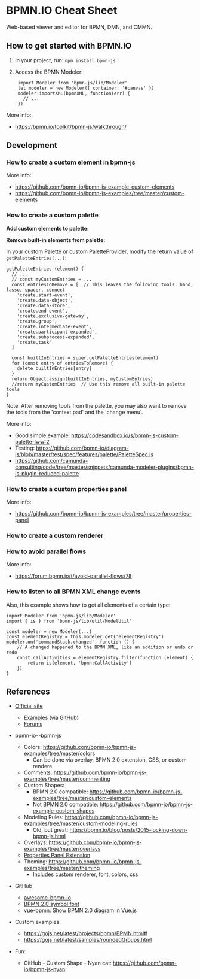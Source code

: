 # BPMN.IO Cheat Sheet
Web-based viewer and editor for BPMN, DMN, and CMMN.



## How to get started with BPMN.IO

1. In your project, run: `npm install bpmn-js`
2. Access the BPMN Modeler:

        import Modeler from 'bpmn-js/lib/Modeler'
        let modeler = new Modeler({ container: '#canvas' })
        modeler.importXML(bpmnXML, function(err) {
          // ...
        })

More info:
- https://bpmn.io/toolkit/bpmn-js/walkthrough/



## Development

### How to create a custom element in bpmn-js


More info:
- https://github.com/bpmn-io/bpmn-js-example-custom-elements
- https://github.com/bpmn-io/bpmn-js-examples/tree/master/custom-elements

### How to create a custom palette

**Add custom elements to palette:**


**Remove built-in elements from palette:**

In your custom Palette or custom PaletteProvider, modify the return value of `getPaletteEntries(...)`:

    getPaletteEntries (element) {
      // ...
      // const myCustomEntries = ...
      const entriesToRemove = [  // This leaves the following tools: hand, lasso, spacer, connect
        'create.start-event',
        'create.data-object',
        'create.data-store',
        'create.end-event',
        'create.exclusive-gateway',
        'create.group',
        'create.intermediate-event',
        'create.participant-expanded',
        'create.subprocess-expanded',
        'create.task'
      ]

      const builtInEntries = super.getPaletteEntries(element)
      for (const entry of entriesToRemove) {
        delete builtInEntries[entry]
      }
      return Object.assign(builtInEntries, myCustomEntries)
      //return myCustomEntries  // Use this remove all built-in palette tools
    }

Note: After removing tools from the palette, you may also want to remove the tools from the 'context pad' and the 'change menu'.

More info:
- Good simple example: https://codesandbox.io/s/bpmn-js-custom-palette-lwwf2
- Testing: https://github.com/bpmn-io/diagram-js/blob/master/test/spec/features/palette/PaletteSpec.js
- https://github.com/camunda-consulting/code/tree/master/snippets/camunda-modeler-plugins/bpmn-js-plugin-reduced-palette

### How to create a custom properties panel

More info:
- https://github.com/bpmn-io/bpmn-js-examples/tree/master/properties-panel

### How to create a custom renderer


### How to avoid parallel flows

More info:
- https://forum.bpmn.io/t/avoid-parallel-flows/78

### How to listen to all BPMN XML change events
Also, this example shows how to get all elements of a certain type:

    import Modeler from 'bpmn-js/lib/Modeler'
    import { is } from 'bpmn-js/lib/util/ModelUtil'
    
    const modeler = new Modeler(...)
    const elementRegistry = this.modeler.get('elementRegistry')
    modeler.on('commandStack.changed', function () {
        // A changed happened to the BPMN XML, like an addition or undo or redo
        const callActivities = elementRegistry.filter(function (element) {
            return is(element, 'bpmn:CallActivity')
        })
    }



## References
- [Official site](https://bpmn.io/)
    - [Examples](https://bpmn.io/toolkit/bpmn-js/examples/) (via [GitHub](https://github.com/bpmn-io/bpmn-js-examples))
    - [Forums](https://forum.bpmn.io/c/developers)
- bpmn-io--bpmn-js
    - Colors: https://github.com/bpmn-io/bpmn-js-examples/tree/master/colors
         - Can be done via overlay, BPMN 2.0 extension, CSS, or custom rendere
    - Comments: https://github.com/bpmn-io/bpmn-js-examples/tree/master/commenting
    - Custom Shapes:
        - BPMN 2.0 compatible: https://github.com/bpmn-io/bpmn-js-examples/tree/master/custom-elements
        - Not BPMN 2.0 compatible: https://github.com/bpmn-io/bpmn-js-example-custom-shapes
    - Modeling Rules: https://github.com/bpmn-io/bpmn-js-examples/tree/master/custom-modeling-rules
        - Old, but great: https://bpmn.io/blog/posts/2015-locking-down-bpmn-js.html
    - Overlays: https://github.com/bpmn-io/bpmn-js-examples/tree/master/overlays
    - [Properties Panel Extension](https://github.com/bpmn-io/bpmn-js-examples/tree/master/properties-panel-extension)
    - Theming: https://github.com/bpmn-io/bpmn-js-examples/tree/master/theming
        - Includes custom renderer, font, colors, css
- GitHub
    - [awesome-bpmn-io](https://github.com/bpmn-io/awesome-bpmn-io)
    - [BPMN 2.0 symbol font](https://github.com/bpmn-io/bpmn-font)
    - [vue-bpmn](https://github.com/bpmn-io/vue-bpmn): Show BPMN 2.0 diagram in Vue.js

- Custom examples:
    - https://gojs.net/latest/projects/bpmn/BPMN.html#
    - https://gojs.net/latest/samples/roundedGroups.html
- Fun:
    - GitHub - Custom Shape - Nyan cat: https://github.com/bpmn-io/bpmn-js-nyan
